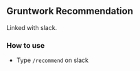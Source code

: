 ## Gruntwork Recommendation

Linked with slack.

### How to use
- Type `/recommend` <recommendation-link> on slack